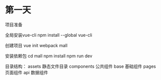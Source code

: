 # 第一天

项目准备

全局安装vue-cli
npm install --global vue-cli

创建项目
vue init webpack mall


安装依赖包
cd mall
npm install
npm run dev


目录结构：
assets      静态文件目录
components  公共组件
base        基础组件
pages       页面组件
api         数据组件







